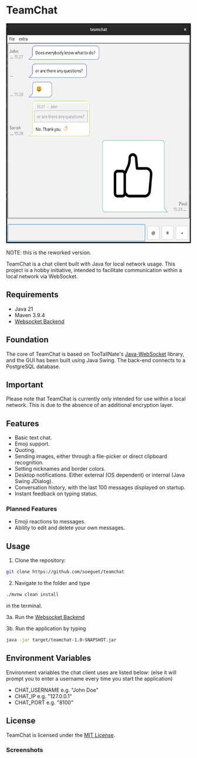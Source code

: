 # TeamChat

<div style="text-align: center;">
<img src="pictures/img.png" alt="img" height="600"/>
</div>


NOTE: this is the reworked version.

TeamChat is a chat client built with Java for local network usage. This project is a hobby initiative, intended to
facilitate communication within a local network via WebSocket.

## Requirements

- Java 21
- Maven 3.9.4
- [Websocket Backend](https://github.com/soeguet/teamsocket)

## Foundation

The core of TeamChat is based on TooTallNate's [Java-WebSocket](https://github.com/TooTallNate/Java-WebSocket) library,
and the GUI has been built using Java Swing.
The back-end connects to a PostgreSQL database.

## Important

Please note that TeamChat is currently only intended for use within a local network.
This is due to the absence of an additional encryption layer.

## Features

- Basic text chat.
- Emoji support.
- Quoting.
- Sending images, either through a file-picker or direct clipboard recognition.
- Setting nicknames and border colors.
- Desktop notifications. Either external (OS dependent) or internal (Java Swing JDialog).
- Conversation history, with the last 100 messages displayed on startup.
- Instant feedback on typing status.

### Planned Features

- Emoji reactions to messages.
- Ability to edit and delete your own messages.

## Usage

1. Clone the repository:

```bash
git clone https://github.com/soeguet/teamchat
```

2. Navigate to the folder and type

```bash
./mvnw clean install
``` 

in the terminal.

3a. Run the [Websocket Backend](https://github.com/soeguet/teamsocket)

3b. Run the application by typing

```bash
java -jar target/teamchat-1.0-SNAPSHOT.jar
```

## Environment Variables

Environment variables the chat client uses are listed below: (else it will prompt you to enter a username every time you
start the application)

- CHAT_USERNAME e.g. "John Doe"
- CHAT_IP e.g. "127.0.0.1"
- CHAT_PORT e.g. "8100"

## License

TeamChat is licensed under the [MIT License](https://opensource.org/license/mit/).

### Screenshots